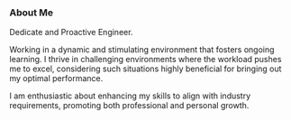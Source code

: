 ### About Me

Dedicate and Proactive Engineer.

Working in a dynamic and stimulating environment that fosters ongoing learning. I thrive in challenging environments where the workload pushes me to excel, considering such situations highly beneficial for bringing out my optimal performance. 

I am enthusiastic about enhancing my skills to align with industry requirements, promoting both professional and personal growth.
